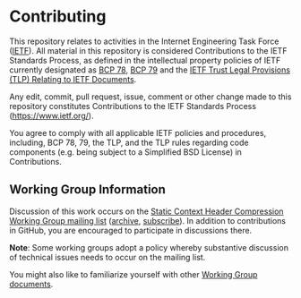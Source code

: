 # Contributing

This repository relates to activities in the Internet Engineering Task Force
([IETF](https://www.ietf.org/)). All material in this repository is considered
Contributions to the IETF Standards Process, as defined in the intellectual
property policies of IETF currently designated as
[BCP 78](https://www.rfc-editor.org/info/bcp78),
[BCP 79](https://www.rfc-editor.org/info/bcp79) and the
[IETF Trust Legal Provisions (TLP) Relating to IETF Documents](http://trustee.ietf.org/trust-legal-provisions.html).

Any edit, commit, pull request, issue, comment or other change made to this
repository constitutes Contributions to the IETF Standards Process
(https://www.ietf.org/).

You agree to comply with all applicable IETF policies and procedures, including,
BCP 78, 79, the TLP, and the TLP rules regarding code components (e.g. being
subject to a Simplified BSD License) in Contributions.
## Working Group Information

Discussion of this work occurs on the [Static Context Header Compression
Working Group mailing list](mailto:schc@ietf.org)
([archive](https://mailarchive.ietf.org/arch/browse/schc/),
[subscribe](https://www.ietf.org/mailman/listinfo/schc)).
In addition to contributions in GitHub, you are encouraged to participate in
discussions there.

**Note**: Some working groups adopt a policy whereby substantive discussion of
technical issues needs to occur on the mailing list.

You might also like to familiarize yourself with other
[Working Group documents](https://datatracker.ietf.org/wg/schc/documents/).
